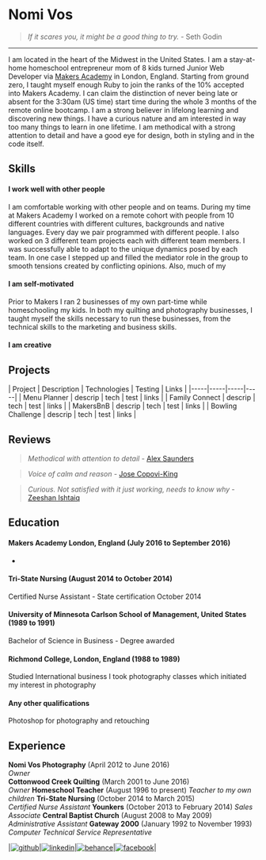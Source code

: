 # Nomi Vos


> *If it scares you, it might be a good thing to try.* - Seth Godin

---
I am located in the heart of the Midwest in the United States. I am a stay-at-home homeschool entrepreneur mom of 8 kids turned Junior Web Developer via [Makers Academy](http://www.makersacademy.com) in London, England.  Starting from ground zero, I taught myself enough Ruby to join the ranks of the 10% accepted into Makers Academy.  I can claim the distinction of never being late or absent for the 3:30am (US time) start time during the whole 3 months of the remote online bootcamp. I am a strong believer in lifelong learning and discovering new things. I have a curious nature and am interested in way too many things to learn in one lifetime. I am methodical with a strong attention to detail and have a good eye for design, both in styling and in the code itself.

## Skills

#### I work well with other people

I am comfortable working with other people and on teams.  During my time at Makers Academy I worked on a remote cohort with people from 10 different countries with different cultures, backgrounds and native languages.  Every day we pair programmed with different people.  I also worked on 3 different team projects each with different team members. I was successfully able to adapt to the unique dynamics posed by each team.  In one case I stepped up and filled the mediator role in the group to smooth tensions created by conflicting opinions. Also, much of my

#### I am self-motivated

Prior to Makers I ran 2 businesses of my own part-time while homeschooling my kids. In both my quilting and photography businesses, I taught myself the skills necessary to run these businesses, from the technical skills to the marketing and business skills.  

#### I am creative


## Projects

| Project | Description | Technologies | Testing | Links |
|-----|-----|-----|-----|
| Menu Planner | descrip | tech | test | links |
| Family Connect | descrip | tech | test | links |
| MakersBnB | descrip | tech | test | links |
| Bowling Challenge | descrip | tech | test | links |

## Reviews

> *Methodical with attention to detail* - [Alex Saunders](https://github.com/acsauk)

> *Voice of calm and reason* - [Jose Copovi-King](https://github.com/joseck0510)

> *Curious. Not satisfied with it just working, needs to know why* - [Zeeshan Ishtaiq](https://github.com/mzishtiaq)


## Education

#### Makers Academy London, England (July 2016 to September 2016)

-

#### Tri-State Nursing (August 2014 to October 2014)
Certified Nurse Assistant - State certification October 2014

#### University of Minnesota Carlson School of Management, United States (1989 to 1991)
Bachelor of Science in Business - Degree awarded

#### Richmond College, London, England (1988 to 1989)
Studied International business
I took photography classes which initiated my interest in photography

#### Any other qualifications
Photoshop for photography and retouching

## Experience

**Nomi Vos Photography** (April 2012 to June 2016)    
*Owner*  
**Cottonwood Creek Quilting** (March 2001 to June 2016)   
*Owner*
**Homeschool Teacher** (August 1996 to present)
*Teacher to my own children*
**Tri-State Nursing** (October 2014 to March 2015)    
*Certified Nurse Assistant*
**Younkers** (October 2013 to February 2014)
*Sales Associate*
**Central Baptist Church** (August 2008 to May 2009)
*Administrative Assistant*
**Gateway 2000** (January 1992 to November 1993)
*Computer Technical Service Representative*


[1]: http://www.github.com/nomi811
[2]: https://www.linkedin.com/in/nomi-vos-097aa082
[3]: https://www.facebook.com/nomi.vos
[4]: https://www.behance.net/nvoswork1533


|[![github](https://cloud.githubusercontent.com/assets/17016297/18654066/e5c135dc-7ea3-11e6-8cf6-6a8f628897bc.png)][1]|[![linkedin](https://cloud.githubusercontent.com/assets/17016297/18654069/e7e21930-7ea3-11e6-89cf-37329de79b36.png)][2]|[![behance](https://cloud.githubusercontent.com/assets/17016297/18654062/e2e79c48-7ea3-11e6-9b5c-3da110b8a2dd.png)][3]|[![facebook](https://cloud.githubusercontent.com/assets/17016297/18654065/e42ed904-7ea3-11e6-94eb-ea5d66dfd191.png)][4]|
